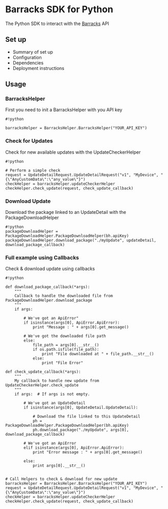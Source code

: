 # Barracks SDK for Python #
The Python SDK to interact with the [Barracks](https://barracks.io/) API

## Set up ##

* Summary of set up
* Configuration
* Dependencies
* Deployment instructions

## Usage ##

### BarracksHelper ###
First you need to init a BarracksHelper with you API key 
```
#!python

barracksHelper = BarracksHelper.BarracksHelper("YOUR_API_KEY")

```

### Check for Updates ###
Check for new available updates with the UpdateCheckerHelper
```
#!python

# Perform a simple check
request = UpdateDetailRequest.UpdateDetailRequest("v1", "MyDevice", "{\"AnyCustomData\":\"any_value\"}")
checkHelper = barracksHelper.updateCheckerHelper
checkHelper.check_update(request, check_update_callback)

```

### Download Update ###
Download the package linked to an UpdateDetail with the PackageDownloadHelper
```
#!python
packageDownloadHelper = PackageDownloadHelper.PackageDownloadHelper(bh.apiKey)
packageDownloadHelper.download_package("./myUpdate", updateDetail, download_package_callback)

```

### Full example using Callbacks ###
Check & download update using callbacks 
```
#!python

def download_package_callback(*args):
    """
    Callback to handle the downloaded file from PackageDownloadHelper.download_package
    """
    if args:

        # We've got an ApiError"
        if isinstance(args[0], ApiError.ApiError):
            print "Message : " + args[0].get_message()

        # We've got the downloaded file path
        else:
            file_path = args[0].__str__()
            if os.path.isfile(file_path):
                print "File downloaded at " + file_path.__str__()
            else:
                print "File Error"

def check_update_callback(*args):
    """
    My callback to handle new update from UpdateCheckerHelper.check_update
    """
    if args:  # If args is not empty.

        # We've got an UpdateDetail
        if isinstance(args[0], UpdateDetail.UpdateDetail):
            
            # Download the file linked to this UpdateDetail
            ph = PackageDownloadHelper.PackageDownloadHelper(bh.apiKey)
            ph.download_package("./myUpdate", args[0], download_package_callback)

        # We've got an ApiError
        elif isinstance(args[0], ApiError.ApiError):
            print "Error message : " + args[0].get_message()

        else:
            print args[0].__str__()


# Call Helpers to check & download for new update
barracksHelper = BarracksHelper.BarracksHelper("YOUR_API_KEY")
request = UpdateDetailRequest.UpdateDetailRequest("v1", "MyDevice", "{\"AnyCustomData\":\"any_value\"}")
checkHelper = barracksHelper.updateCheckerHelper
checkHelper.check_update(request, check_update_callback)

```
